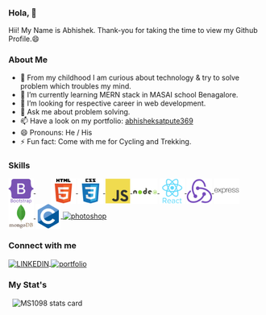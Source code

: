 ### Hola, 👋

Hii! My Name is Abhishek. Thank-you for taking the time to view my Github Profile.:smile:

### About Me

- 🔭 From my childhood I am curious about technology & try to solve problem which troubles my mind.
- 🌱 I’m currently learning MERN stack in MASAI school Benagalore.
- 👯 I’m looking for respective career in web development.
- 💬 Ask me about problem solving.
- 📫 Have a look on my portfolio: [abhisheksatpute369](https://abhisheksatpute369.netlify.app)
- 😄 Pronouns: He / His
- ⚡ Fun fact: Come with me for Cycling and Trekking.
 
### Skills
<a href="https://getbootstrap.com" target="blank" style="margin-right: 30px">
<img align="center" src="https://raw.githubusercontent.com/devicons/devicon/master/icons/bootstrap/bootstrap-plain-wordmark.svg" alt="Bootstrap" height="50" width="50" />
</a>

<a href="https://www.w3.org/html/" target="blank">
<img align="center" src="https://raw.githubusercontent.com/devicons/devicon/master/icons/html5/html5-original-wordmark.svg" alt="Html5" height="50" width="50" />
</a>

<a href="https://www.w3schools.com/css/" target="blank">
<img align="center" src="https://raw.githubusercontent.com/devicons/devicon/master/icons/css3/css3-original-wordmark.svg" alt="Css3" height="50" width="50" />
</a>

<a href="https://developer.mozilla.org/en-US/docs/Web/JavaScript" target="blank">
<img align="center" src="https://raw.githubusercontent.com/devicons/devicon/master/icons/javascript/javascript-original.svg" alt="JavaScript" height="50" width="50" />
</a>


<a href="https://nodejs.org" target="blank">
<img align="center" src="https://raw.githubusercontent.com/devicons/devicon/master/icons/nodejs/nodejs-original-wordmark.svg" alt="Node.js" height="50" width="50" />
</a>

<a href="https://react.com" target="blank">
<img align="center" src="https://raw.githubusercontent.com/devicons/devicon/master/icons/react/react-original-wordmark.svg" alt="React" height="50" width="50" />
</a>

<a href="https://redux.js.org" target="blank">
<img align="center" src="https://raw.githubusercontent.com/devicons/devicon/master/icons/redux/redux-original.svg" alt="Redux" height="50" width="50" />
</a>

<a href="https://expressjs.com" target="blank">
<img align="center" src="https://raw.githubusercontent.com/devicons/devicon/master/icons/express/express-original-wordmark.svg" alt="Express" height="50" width="50" />
</a>

<a href="https://www.mongodb.com/" target="blank">
<img align="center" src="https://raw.githubusercontent.com/devicons/devicon/master/icons/mongodb/mongodb-original-wordmark.svg" alt="MongoDB" height="50" width="50" />
</a>

<a href="https://www.cprogramming.com/" target="blank">
<img align="center" src="https://raw.githubusercontent.com/devicons/devicon/master/icons/c/c-original.svg" alt="C" height="50" width="50" />
</a>

<a href="https://www.adobephotoshop.com/" target="blank">
<img align="center" src="https://cdn.pixabay.com/photo/2015/11/27/10/55/photoshop-1065296_1280.jpg" alt="photoshop" height="50" width="50" />
</a>


### Connect with me 
<a href="https://www.linkedin.com/in/abhisheksatpute369/" target="blank">
<img align="center" src="https://encrypted-tbn0.gstatic.com/images?q=tbn:ANd9GcSXwDJB5CoM0AwKPRHbg4NYNzP6nNBWJ6a1E_MwbkTlDby2KG6lOfoDiL23AcMUuGy05MI&usqp=CAU" alt="LINKEDIN" height="50" width="50" />
</a>
<a href="https://abhisheksatpute369.netlify.app/" target="blank">
<img align="center" src="https://www.seekpng.com/png/detail/838-8388847_portfolio-png-photos-portfolio-logo-png.png" alt="portfolio" height="50" width="50" />
</a>


### My Stat's 
 <p>&nbsp;
<img align="center" src="https://github-readme-stats.vercel.app/api?username=abhisheksatpute369&show_icons=true&theme=dark&title_color=000000&text_color=000000&bg_color=ffffff&hide_border=true" alt="MS1098 stats card" /></p>
